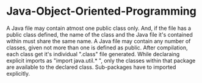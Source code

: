# Java-Object-Oriented-Programming

A Java file may contain atmost one public class only. And, if the file has a public class defined, the name of the class and the Java file it's contained within must share the same name.
A Java file may contain any number of classes, given not more than one is defined as public. After compilation, each class get it's individual ".class" file generated.
While declaraing explicit imports as "import java.util.* ", only the classes within that package are available to the declared class. Sub-packages have to imported explicitly.
